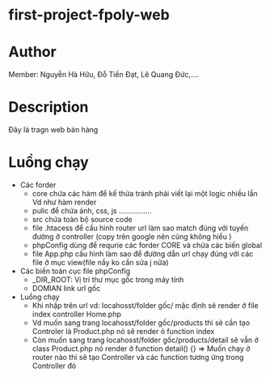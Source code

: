 # first-project-fpoly-web
# Author
Member: Nguyễn Hà Hữu, Đỗ Tiến Đạt, Lê Quang Đức,....
# Description
Đây là tragn web bán hàng

# Luồng chạy
- Các forder
    +  core chứa các hàm để kế thừa tránh phải viết lại một logic nhiều lần Vd như hàm render 
    + pulic để chứa ảnh, css, js ................
    + src chứa toàn bộ source code 
    + file .htacess để cấu hình router url làm sao match đúng với tuyến đường ở controller (copy trên google nên cũng không hiểu )
    + phpConfig dùng để requrie các forder CORE và chứa các biến global 
    + file App.php cấu hình làm sao để đường dẫn url chạy đúng với các file ở mục view(file nầy ko cần sửa j nữa)
- Các biến toàn cục file phpConfig
    + _DIR_ROOT: Vị trí thư mục gốc trong máy tính 
    + DOMIAN link url gốc
- Luồng chạy
    + Khi nhập trên url vd: locahosst/folder gốc/ mặc định sẽ render ở file index controller Home.php
    + Vd muốn sang trang locahosst/folder gốc/products thì sẽ cần tạo Controler là Product.php nó sẽ render ỏ function index
    + Còn muốn sang trang locahosst/folder gốc/products/detail sẽ vẫn ở class Product.php nó render ở function detail() {}
    => Muốn chạy ở router nào thì sẽ tạo Controller và các function tương ứng trong Controller đó
